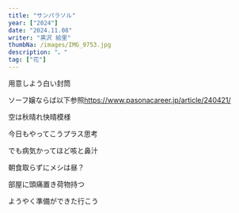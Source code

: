 ```yaml
---
title: "サンパラソル"
year: ["2024"]
date: "2024.11.08"
writer: "黒沢 絵里"
thumbNa: /images/IMG_9753.jpg
description: "。"
tag: ["花"]
---
```



用意しよう白い封筒

ソーフ嬢ならば以下参照<https://www.pasonacareer.jp/article/240421/>

空は秋晴れ快晴模様

今日もやってこうプラス思考


でも病気かってほど咳と鼻汁

朝食取らずにメシは昼？

部屋に頭痛置き荷物持つ

ようやく準備ができた行こう




<!--

![Alt text](/images/IMG_9785.jpg)
カッコいい

さやかかわいい

![Alt text](/images/IMG_9811.jpg)

![Alt text](/images/IMG_9790.jpg)

![Alt text](/images/IMG_9757.jpg)

![Alt text](/images/023-2.jpg)

-->